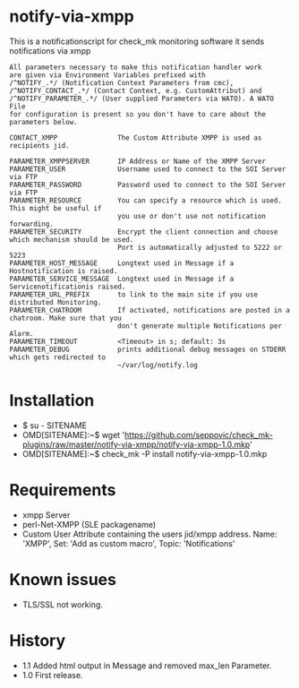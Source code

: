 # notify-via-xmpp
This is a notificationscript for check_mk monitoring software
    it sends notifications via xmpp

    All parameters necessary to make this notification handler work
    are given via Environment Variables prefixed with 
    /^NOTIFY_.*/ (Notification Context Parameters from cmc), 
    /^NOTIFY_CONTACT_.*/ (Contact Context, e.g. CustomAttribut) and 
    /^NOTIFY_PARAMETER_.*/ (User supplied Parameters via WATO). A WATO File
    for configuration is present so you don't have to care about the parameters below.
    
    CONTACT_XMPP               The Custom Attribute XMPP is used as recipients jid.
    
    PARAMETER_XMPPSERVER       IP Address or Name of the XMPP Server
    PARAMETER_USER             Username used to connect to the SOI Server via FTP
    PARAMETER_PASSWORD         Password used to connect to the SOI Server via FTP
    PARAMETER_RESOURCE         You can specify a resource which is used. This might be useful if 
                               you use or don't use not notification forwarding.
    PARAMETER_SECURITY         Encrypt the client connection and choose which mechanism should be used. 
                               Port is automatically adjusted to 5222 or 5223
    PARAMETER_HOST_MESSAGE     Longtext used in Message if a Hostnotification is raised.
    PARAMETER_SERVICE_MESSAGE  Longtext used in Message if a Servicenotificationis raised.
    PARAMETER_URL_PREFIX       to link to the main site if you use distributed Monitoring.
    PARAMETER_CHATROOM         If activated, notifications are posted in a chatroom. Make sure that you 
                               don't generate multiple Notifications per Alarm.                      
    PARAMETER_TIMEOUT          <Timeout> in s; default: 3s
    PARAMETER_DEBUG            prints additional debug messages on STDERR which gets redirected to
                               ~/var/log/notify.log
                               
# Installation
* $ su - SITENAME
* OMD[SITENAME]:~$ wget 'https://github.com/seppovic/check_mk-plugins/raw/master/notify-via-xmpp/notify-via-xmpp-1.0.mkp'
* OMD[SITENAME]:~$ check_mk -P install notify-via-xmpp-1.0.mkp

# Requirements
* xmpp Server
* perl-Net-XMPP (SLE packagename)
* Custom User Attribute containing the users jid/xmpp address. Name: 'XMPP', Set: 'Add as custom macro', Topic: 'Notifications'  

# Known issues
* TLS/SSL not working.

# History
* 1.1   Added html output in Message and removed max_len Parameter.
* 1.0   First release.
